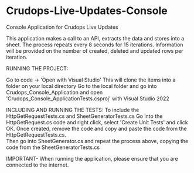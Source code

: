 # Crudops-Live-Updates-Console
Console Application for Crudops Live Updates

This application makes a call to an API, extracts the data and stores into a sheet. The process repeats every 8 seconds for 15 iterations.
Information will be provided on the number of created, deleted and updated rows per iteration.

RUNNING THE PROJECT:

Go to code -> 'Open with Visual Studio'  This will clone the items into a folder on your local directory
Go to the local folder and go into Crudops_Console_Application and open 'Crudops_Console_ApplicationTests.csproj' with Visual Studio 2022

INCLUDING AND RUNNING THE TESTS:
To include the HttpGetRequestTests.cs and SheetGeneratorTests.cs
Go into the HttpGetRequest.cs code and right click, select 'Create Unit Tests' and click OK.
Once created, remove the code and copy and paste the code from the HttpGetRequestTests.cs.  
Then go into SheetGenerator.cs and repeat the process above, copying the code from the SheetGeneratorTests.cs

IMPORTANT- When running the application, please ensure that you are connected to the internet.
